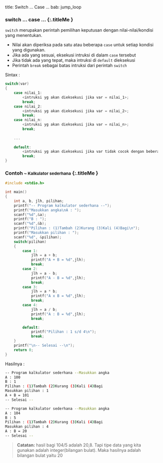 title: Switch ... Case ...
bab: jump_loop


### <i class="fa fa-info-circle"></i> switch ... case ... {:.titleMe }

`switch` merupakan perintah pemilihan keputusan dengan nilai-nilai/kondisi yang menentukan.

- Nilai akan diperiksa pada satu atau beberapa `case` untuk setiap kondisi yang digunakan.
- Jika ada yang sesuai, eksekusi intruksi di dalam `case` tersebut
- Jika tidak ada yang tepat, maka intruksi di `default` dieksekusi
- Perintah `break` sebagai batas intruksi dari perintah `switch`

Sintax : 

``` c
switch(var)
{
    case nilai_1:
        <intruksi yg akan dieksekusi jika var = nilai_1>;
        break;
    case nilai_2:
        <intruksi yg akan dieksekusi jika var = nilai_2>;
        break;
    case nilai_n:
        <intruksi yg akan dieksekusi jika var = nilai_n>;
        break;
    
    ...
    
    default:
        <intruksi yg akan dieksekusi jika var tidak cocok dengan beberapa case di atas>;
        break;
}
```


### <i class="fa fa-file-code-o"></i> Contoh <small>~ Kalkulator sederhana</small> {:.titleMe }

``` c
#include <stdio.h>

int main()
{
    int a, b, jlh, pilihan;
    printf("-- Program kalkulator sederhana --");
    printf("Masukkan angka\nA : ");
    scanf("%d",&a);
    printf("B : ");
    scanf("%d",&b);
    printf("Pilihan : (1)Tambah (2)Kurang (3)Kali (4)Bagi\n");
    printf("Masukkan pilihan : ");
    scanf("%d", &pilihan);
    switch(pilihan)
    {
        case 1:
            jlh = a + b;
            printf("A + B = %d",jlh);
            break;
        case 2:
            jlh = a - b;
            printf("A - B = %d",jlh);
            break;
        case 3:
            jlh = a * b;
            printf("A x B = %d",jlh);
            break;
        case 4:
            jlh = a / b;
            printf("A : B = %d",jlh);
            break;

        default:
            printf("Pilihan : 1 s/d 4\n");
            break;
    }
    printf("\n-- Selesai --\n");
    return 0;
}
```

Hasilnya :
``` bash
-- Program kalkulator sederhana --Masukkan angka
A : 100
B : 1
Pilihan : (1)Tambah (2)Kurang (3)Kali (4)Bagi
Masukkan pilihan : 1
A + B = 101
-- Selesai --
```

``` bash
-- Program kalkulator sederhana --Masukkan angka
A : 104
B : 5
Pilihan : (1)Tambah (2)Kurang (3)Kali (4)Bagi
Masukkan pilihan : 4
A : B = 20
-- Selesai --

```
> **Catatan:** hasil bagi 104/5 adalah 20,8. Tapi tipe data yang kita gunakan adalah integer(bilangan bulat). Maka hasilnya adalah bilangan bulat yaitu 20

